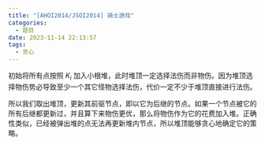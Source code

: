 ```yaml
---
title: "[AHOI2014/JSOI2014] 骑士游戏"
categories:
  - 题目
date: 2023-11-14 22:13:57
tags:
  - 贪心
---
```

初始将所有点按照 $K_i$ 加入小根堆，此时堆顶一定选择法伤而非物伤。因为堆顶选择物伤势必导致至少一个其它怪物选择法伤，代价一定不少于堆顶直接进行法伤。

所以我们取出堆顶，更新其前驱节点，即以它为后继的节点。如果一个节点被它的所有后继都更新过，并且算下来物伤更优，那么将物伤作为它的花费加入堆。正确性类似，已经被弹出堆的点无法再更新堆内节点，所以堆顶能够贪心地确定它的策略。